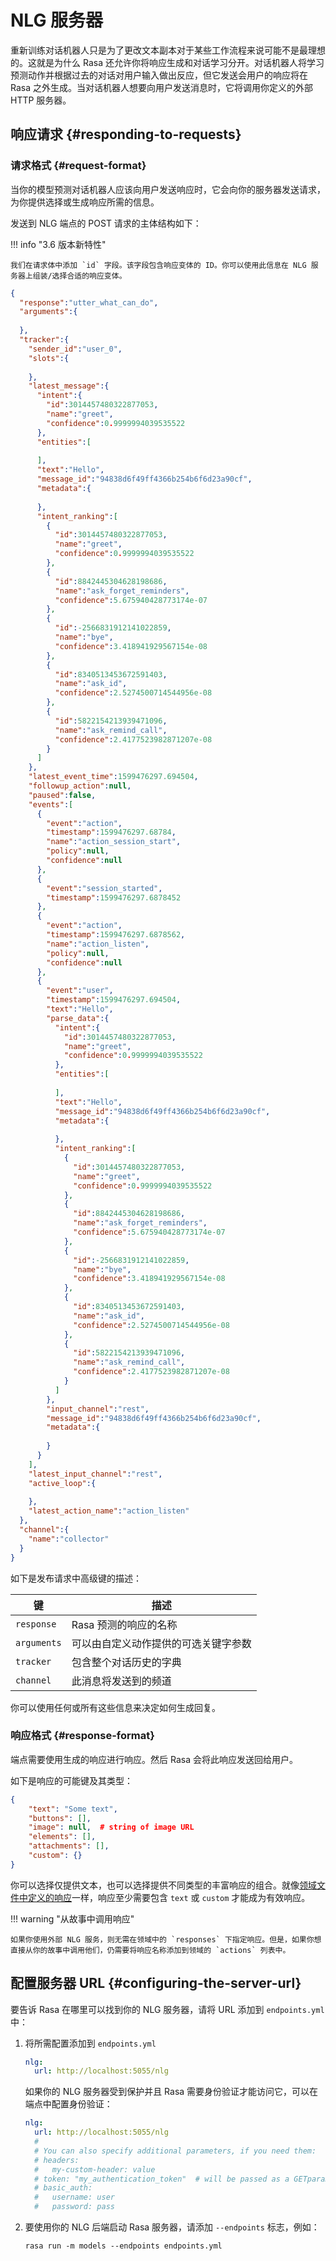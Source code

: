# NLG 服务器

重新训练对话机器人只是为了更改文本副本对于某些工作流程来说可能不是最理想的。这就是为什么 Rasa 还允许你将响应生成和对话学习分开。对话机器人将学习预测动作并根据过去的对话对用户输入做出反应，但它发送会用户的响应将在 Rasa 之外生成。当对话机器人想要向用户发送消息时，它将调用你定义的外部 HTTP 服务器。

## 响应请求 {#responding-to-requests}

### 请求格式 {#request-format}

当你的模型预测对话机器人应该向用户发送响应时，它会向你的服务器发送请求，为你提供选择或生成响应所需的信息。

发送到 NLG 端点的 POST 请求的主体结构如下：

!!! info "3.6 版本新特性"

    我们在请求体中添加 `id` 字段。该字段包含响应变体的 ID。你可以使用此信息在 NLG 服务器上组装/选择合适的响应变体。

```json
{
  "response":"utter_what_can_do",
  "arguments":{
    
  },
  "tracker":{
    "sender_id":"user_0",
    "slots":{
      
    },
    "latest_message":{
      "intent":{
        "id":3014457480322877053,
        "name":"greet",
        "confidence":0.9999994039535522
      },
      "entities":[
        
      ],
      "text":"Hello",
      "message_id":"94838d6f49ff4366b254b6f6d23a90cf",
      "metadata":{
        
      },
      "intent_ranking":[
        {
          "id":3014457480322877053,
          "name":"greet",
          "confidence":0.9999994039535522
        },
        {
          "id":8842445304628198686,
          "name":"ask_forget_reminders",
          "confidence":5.675940428773174e-07
        },
        {
          "id":-2566831912141022859,
          "name":"bye",
          "confidence":3.418941929567154e-08
        },
        {
          "id":8340513453672591403,
          "name":"ask_id",
          "confidence":2.5274500714544956e-08
        },
        {
          "id":5822154213939471096,
          "name":"ask_remind_call",
          "confidence":2.4177523982871207e-08
        }
      ]
    },
    "latest_event_time":1599476297.694504,
    "followup_action":null,
    "paused":false,
    "events":[
      {
        "event":"action",
        "timestamp":1599476297.68784,
        "name":"action_session_start",
        "policy":null,
        "confidence":null
      },
      {
        "event":"session_started",
        "timestamp":1599476297.6878452
      },
      {
        "event":"action",
        "timestamp":1599476297.6878562,
        "name":"action_listen",
        "policy":null,
        "confidence":null
      },
      {
        "event":"user",
        "timestamp":1599476297.694504,
        "text":"Hello",
        "parse_data":{
          "intent":{
            "id":3014457480322877053,
            "name":"greet",
            "confidence":0.9999994039535522
          },
          "entities":[
            
          ],
          "text":"Hello",
          "message_id":"94838d6f49ff4366b254b6f6d23a90cf",
          "metadata":{
            
          },
          "intent_ranking":[
            {
              "id":3014457480322877053,
              "name":"greet",
              "confidence":0.9999994039535522
            },
            {
              "id":8842445304628198686,
              "name":"ask_forget_reminders",
              "confidence":5.675940428773174e-07
            },
            {
              "id":-2566831912141022859,
              "name":"bye",
              "confidence":3.418941929567154e-08
            },
            {
              "id":8340513453672591403,
              "name":"ask_id",
              "confidence":2.5274500714544956e-08
            },
            {
              "id":5822154213939471096,
              "name":"ask_remind_call",
              "confidence":2.4177523982871207e-08
            }
          ]
        },
        "input_channel":"rest",
        "message_id":"94838d6f49ff4366b254b6f6d23a90cf",
        "metadata":{
          
        }
      }
    ],
    "latest_input_channel":"rest",
    "active_loop":{
      
    },
    "latest_action_name":"action_listen"
  },
  "channel":{
    "name":"collector"
  }
}
```

如下是发布请求中高级键的描述：

| 键          | 描述                                 |
| ----------- | ------------------------------------ |
| `response`  | Rasa 预测的响应的名称                |
| `arguments` | 可以由自定义动作提供的可选关键字参数 |
| `tracker`   | 包含整个对话历史的字典               |
| `channel`   | 此消息将发送到的频道                 |

你可以使用任何或所有这些信息来决定如何生成回复。

### 响应格式 {#response-format}

端点需要使用生成的响应进行响应。然后 Rasa 会将此响应发送回给用户。

如下是响应的可能键及其类型：

```json
{
    "text": "Some text",
    "buttons": [],
    "image": null,  # string of image URL
    "elements": [],
    "attachments": [],
    "custom": {}
}
```

你可以选择仅提供文本，也可以选择提供不同类型的丰富响应的组合。就像[领域文件中定义的响应](../concepts/responses.md)一样，响应至少需要包含 `text` 或 `custom` 才能成为有效响应。

!!! warning "从故事中调用响应"

    如果你使用外部 NLG 服务，则无需在领域中的 `responses` 下指定响应。但是，如果你想直接从你的故事中调用他们，仍需要将响应名称添加到领域的 `actions` 列表中。

## 配置服务器 URL {#configuring-the-server-url}

要告诉 Rasa 在哪里可以找到你的 NLG 服务器，请将 URL 添加到 `endpoints.yml` 中：

1. 将所需配置添加到 `endpoints.yml`

    ```yaml title="endpoints.yml"
    nlg:
      url: http://localhost:5055/nlg
    ```

    如果你的 NLG 服务器受到保护并且 Rasa 需要身份验证才能访问它，可以在端点中配置身份验证：

    ```yaml title="endpoints.yml"
    nlg:
      url: http://localhost:5055/nlg
      #
      # You can also specify additional parameters, if you need them:
      # headers:
      #   my-custom-header: value
      # token: "my_authentication_token"  # will be passed as a GETparameter
      # basic_auth:
      #   username: user
      #   password: pass
    ```

2. 要使用你的 NLG 后端启动 Rasa 服务器，请添加 `--endpoints` 标志，例如：

    ```shelll
    rasa run -m models --endpoints endpoints.yml
    ```